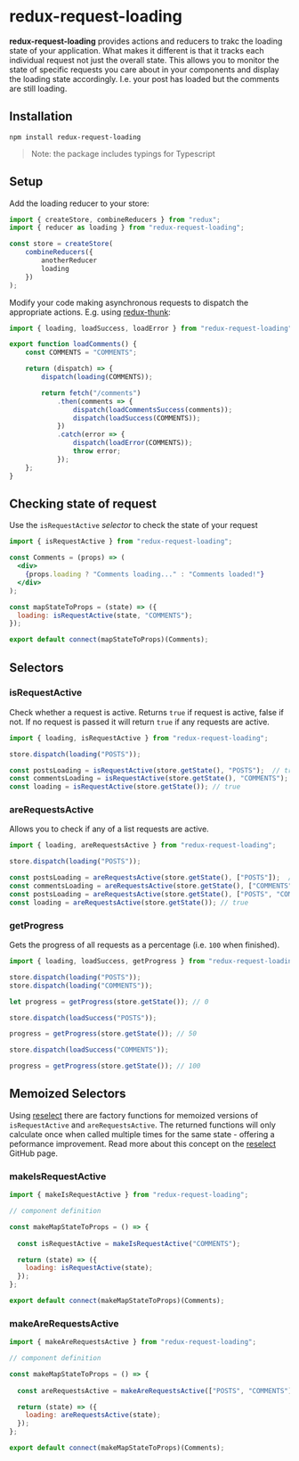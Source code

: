 # redux-request-loading

**redux-request-loading** provides actions and reducers to trakc the loading state of your application.  What makes it different is that it tracks each individual request not just the overall state.  This allows you to monitor the state of specific requests you care about in your components and display the loading state accordingly.  I.e. your post has loaded but the comments are still loading.

## Installation

`npm install redux-request-loading`

> Note: the package includes typings for Typescript

## Setup 

Add the loading reducer to your store:

```js
import { createStore, combineReducers } from "redux";
import { reducer as loading } from "redux-request-loading";

const store = createStore(
    combineReducers({
        anotherReducer
        loading
    })
);
```

Modify your code making asynchronous requests to dispatch the appropriate actions.  E.g. using [redux-thunk](https://github.com/gaearon/redux-thunk):

```js
import { loading, loadSuccess, loadError } from "redux-request-loading";

export function loadComments() {
    const COMMENTS = "COMMENTS";

    return (dispatch) => {
        dispatch(loading(COMMENTS));

        return fetch("/comments")
            .then(comments => {
                dispatch(loadCommentsSuccess(comments));
                dispatch(loadSuccess(COMMENTS));
            })
            .catch(error => {
                dispatch(loadError(COMMENTS));
                throw error;
            });
    };
}
```

## Checking state of request

Use the `isRequestActive` *selector* to check the state of your request

```jsx
import { isRequestActive } from "redux-request-loading";

const Comments = (props) => (
  <div>
    {props.loading ? "Comments loading..." : "Comments loaded!"}
  </div>
);

const mapStateToProps = (state) => ({
  loading: isRequestActive(state, "COMMENTS");
});

export default connect(mapStateToProps)(Comments);
```

## Selectors

### isRequestActive

Check whether a request is active.
Returns `true` if request is active, false if not.  If no request is passed it will return `true` if any requests are active.

```js
import { loading, isRequestActive } from "redux-request-loading";

store.dispatch(loading("POSTS"));

const postsLoading = isRequestActive(store.getState(), "POSTS");  // true
const commentsLoading = isRequestActive(store.getState(), "COMMENTS"); // false
const loading = isRequestActive(store.getState()); // true
```

### areRequestsActive

Allows you to check if any of a list requests are active.

```js
import { loading, areRequestsActive } from "redux-request-loading";

store.dispatch(loading("POSTS"));

const postsLoading = areRequestsActive(store.getState(), ["POSTS"]);  // true
const commentsLoading = areRequestsActive(store.getState(), ["COMMENTS"]); // false
const postsLoading = areRequestsActive(store.getState(), ["POSTS", "COMMENTS"]);  // true
const loading = areRequestsActive(store.getState()); // true
```

### getProgress

Gets the progress of all requests as a percentage (i.e. `100` when finished).

```js
import { loading, loadSuccess, getProgress } from "redux-request-loading";

store.dispatch(loading("POSTS"));
store.dispatch(loading("COMMENTS"));

let progress = getProgress(store.getState()); // 0

store.dispatch(loadSuccess("POSTS"));

progress = getProgress(store.getState()); // 50

store.dispatch(loadSuccess("COMMENTS"));

progress = getProgress(store.getState()); // 100
```

## Memoized Selectors

Using [reselect](https://github.com/reactjs/reselect) there are factory functions for memoized versions of `isRequestActive` and `areRequestsActive`.  The returned functions will only calculate once when called multiple times for the same state - offering a peformance improvement.  Read more about this concept on the [reselect](https://github.com/reactjs/reselect) GitHub page.

### makeIsRequestActive

```js
import { makeIsRequestActive } from "redux-request-loading";

// component definition

const makeMapStateToProps = () => {
  
  const isRequestActive = makeIsRequestActive("COMMENTS");

  return (state) => ({
    loading: isRequestActive(state);
  });
};

export default connect(makeMapStateToProps)(Comments);

```

### makeAreRequestsActive

```js
import { makeAreRequestsActive } from "redux-request-loading";

// component definition

const makeMapStateToProps = () => {
  
  const areRequestsActive = makeAreRequestsActive(["POSTS", "COMMENTS"]);

  return (state) => ({
    loading: areRequestsActive(state);
  });
};

export default connect(makeMapStateToProps)(Comments);

```
